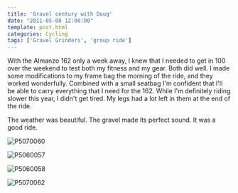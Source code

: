 ```yaml
---
title: 'Gravel century with Doug'
date: "2011-05-08 12:00:00"
template: post.html
categories: Cycling
tags: ['Gravel Grinders', 'group ride']
---
```


With the Almanzo 162 only a week away, I knew that I needed to get in 100 over the weekend to test both my fitness and my gear. Both did well. I made some modifications to my frame bag the morning of the ride, and they worked wonderfully. Combined with a small seatbag I'm confident that I'll be able to carry everything that I need for the 162. While I'm definitely riding slower this year, I didn't get tired. My legs had a lot left in them at the end of the ride.  
  
The weather was beautiful. The gravel made its perfect sound. It was a good ride.  
  
![P5070060](http://f.slowtheory.com/5697028847_b9fc329893.jpg "P5070060")  
  
![P5060057](http://f.slowtheory.com/5697603508_74c93df85e.jpg "P5060057")  
  
![P5060058](http://f.slowtheory.com/5697603710_e86e6176f9.jpg "P5060058")  
  
![P5070062](http://f.slowtheory.com/5697604138_fcb8b713b7.jpg "P5070062")